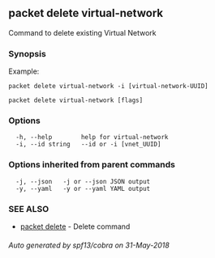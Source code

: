 ## packet delete virtual-network

Command to delete existing Virtual Network

### Synopsis

Example:
	
	packet delete virtual-network -i [virtual-network-UUID]
	

```
packet delete virtual-network [flags]
```

### Options

```
  -h, --help        help for virtual-network
  -i, --id string   --id or -i [vnet_UUID]
```

### Options inherited from parent commands

```
  -j, --json   -j or --json JSON output
  -y, --yaml   -y or --yaml YAML output
```

### SEE ALSO

* [packet delete](packet_delete.md)	 - Delete command

###### Auto generated by spf13/cobra on 31-May-2018
